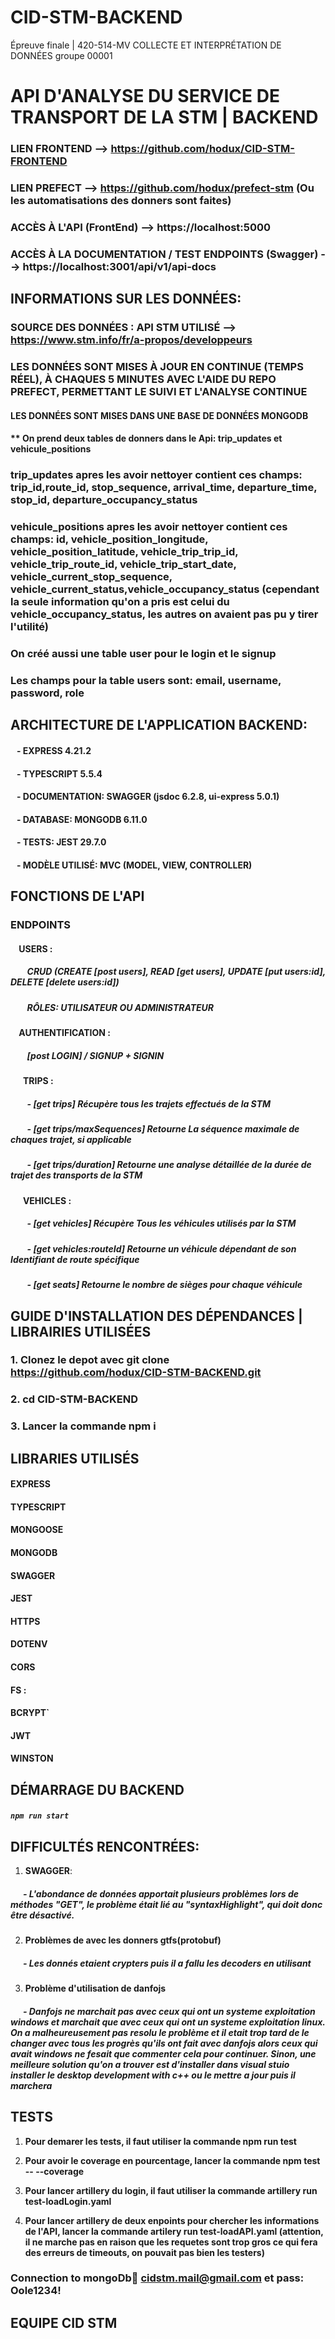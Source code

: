 # CID-STM-BACKEND
Épreuve finale | 420-514-MV COLLECTE ET INTERPRÉTATION DE DONNÉES groupe 00001 

# API D'ANALYSE DU SERVICE DE TRANSPORT DE LA STM | BACKEND

### LIEN FRONTEND --> https://github.com/hodux/CID-STM-FRONTEND

### LIEN PREFECT --> https://github.com/hodux/prefect-stm (Ou les automatisations des donners sont faites)

### ACCÈS À L'API (FrontEnd) --> https://localhost:5000

### ACCÈS À LA DOCUMENTATION / TEST ENDPOINTS (Swagger) --> https://localhost:3001/api/v1/api-docs


## INFORMATIONS SUR LES DONNÉES:

### SOURCE DES DONNÉES : API STM UTILISÉ --> https://www.stm.info/fr/a-propos/developpeurs

### LES DONNÉES SONT MISES À JOUR EN CONTINUE (TEMPS RÉEL), À CHAQUES 5 MINUTES AVEC L'AIDE DU REPO PREFECT, PERMETTANT LE SUIVI ET L'ANALYSE CONTINUE

#### LES DONNÉES SONT MISES DANS UNE BASE DE DONNÉES MONGODB

#### ** On prend deux tables de donners dans le Api: trip_updates et vehicule_positions

### trip_updates apres les avoir nettoyer contient ces champs: trip_id,route_id, stop_sequence, arrival_time, departure_time, stop_id, departure_occupancy_status

### vehicule_positions apres les avoir nettoyer contient ces champs: id, vehicle_position_longitude, vehicle_position_latitude, vehicle_trip_trip_id, vehicle_trip_route_id, vehicle_trip_start_date, vehicle_current_stop_sequence, vehicle_current_status,vehicle_occupancy_status (cependant la seule information qu'on a pris est celui du vehicle_occupancy_status, les autres on avaient pas pu y tirer l'utilité)

### On créé aussi une table user pour le login et le signup

### Les champs pour la table users sont: email, username, password, role



## ARCHITECTURE DE L'APPLICATION BACKEND:
####      &nbsp;&nbsp; - EXPRESS 4.21.2
####      &nbsp;&nbsp; - TYPESCRIPT 5.5.4
####      &nbsp;&nbsp; - DOCUMENTATION: SWAGGER  (jsdoc 6.2.8, ui-express 5.0.1)
####      &nbsp;&nbsp; - DATABASE: MONGODB 6.11.0
####      &nbsp;&nbsp; - TESTS: JEST 29.7.0
####      &nbsp;&nbsp; - MODÈLE UTILISÉ: MVC (MODEL, VIEW, CONTROLLER)

## FONCTIONS DE L'API
### ENDPOINTS

#### &nbsp;&nbsp;&nbsp; **USERS** :
##### &nbsp;&nbsp;&nbsp;&nbsp;&nbsp;&nbsp;&nbsp; CRUD (CREATE [post users], READ [get users], UPDATE [put users:id], DELETE [delete users:id])
##### &nbsp;&nbsp;&nbsp;&nbsp;&nbsp;&nbsp;&nbsp; RÔLES: UTILISATEUR OU ADMINISTRATEUR
#### &nbsp;&nbsp;&nbsp; **AUTHENTIFICATION** : 
##### &nbsp;&nbsp;&nbsp;&nbsp;&nbsp;&nbsp;&nbsp; [post LOGIN] / SIGNUP + SIGNIN
#### &nbsp;&nbsp;&nbsp;&nbsp;&nbsp; **TRIPS** :
##### &nbsp;&nbsp;&nbsp;&nbsp;&nbsp;&nbsp;&nbsp; - [get trips] Récupère tous les trajets effectués de la STM
##### &nbsp;&nbsp;&nbsp;&nbsp;&nbsp;&nbsp;&nbsp; - [get trips/maxSequences] Retourne La séquence maximale de chaques trajet, si applicable
##### &nbsp;&nbsp;&nbsp;&nbsp;&nbsp;&nbsp;&nbsp; - [get trips/duration] Retourne une analyse détaillée de la durée de trajet des transports de la STM
#### &nbsp;&nbsp;&nbsp;&nbsp;&nbsp; **VEHICLES** :
##### &nbsp;&nbsp;&nbsp;&nbsp;&nbsp;&nbsp;&nbsp; - [get vehicles] Récupère Tous les véhicules utilisés par la STM
##### &nbsp;&nbsp;&nbsp;&nbsp;&nbsp;&nbsp;&nbsp; - [get vehicles:routeId] Retourne un véhicule dépendant de son Identifiant de route spécifique
##### &nbsp;&nbsp;&nbsp;&nbsp;&nbsp;&nbsp;&nbsp; - [get seats] Retourne le nombre de sièges pour chaque véhicule
          
## GUIDE D'INSTALLATION DES DÉPENDANCES | LIBRAIRIES UTILISÉES

### 1. Clonez le depot avec git clone https://github.com/hodux/CID-STM-BACKEND.git

### 2. cd CID-STM-BACKEND

### 3. Lancer la commande npm i




## LIBRARIES UTILISÉS
#### **EXPRESS** 
#### **TYPESCRIPT** 
#### **MONGOOSE** 
#### **MONGODB** 
#### **SWAGGER**
#### **JEST**
#### **HTTPS**
#### **DOTENV**
#### **CORS**
#### **FS** :
#### **BCRYPT**`
#### **JWT**
#### **WINSTON**

## DÉMARRAGE DU BACKEND
##### ­­`npm run start`

## DIFFICULTÉS RENCONTRÉES:
1. **SWAGGER**:
   
##### &nbsp;&nbsp;&nbsp;&nbsp;&nbsp; - L'abondance de données apportait plusieurs problèmes lors de méthodes "GET", le problème était lié au "syntaxHighlight", qui doit donc être désactivé.

2. **Problèmes de avec les donners gtfs(protobuf)**

##### &nbsp;&nbsp;&nbsp;&nbsp;&nbsp; - Les donnés etaient crypters puis il a fallu les decoders en utilisant 

3. **Problème d'utilisation de danfojs**

##### &nbsp;&nbsp;&nbsp;&nbsp;&nbsp; - Danfojs ne marchait pas avec ceux qui ont un systeme exploitation windows et marchait que avec ceux qui ont un systeme exploitation linux. On a malheureusement pas resolu le problème et il etait trop tard de le changer avec tous les progrès qu'ils ont fait avec danfojs alors ceux qui avait windows ne fesait que commenter cela pour continuer. Sinon, une meilleure solution qu'on a trouver est d'installer dans visual stuio installer le desktop development with c++ ou le mettre a jour puis il marchera


## TESTS
1. **Pour demarer les tests, il faut utiliser la commande npm run test**

2. **Pour avoir le coverage en pourcentage, lancer la commande npm test -- --coverage**

3. **Pour lancer artillery du login, il faut utiliser la commande artillery run test-loadLogin.yaml**

4. **Pour lancer artillery de deux enpoints pour chercher les informations de l'API, lancer la commande artilery run test-loadAPI.yaml (attention, il ne marche pas en raison que les requetes sont trop gros ce qui fera des erreurs de timeouts, on pouvait pas bien les testers)**

### Connection to mongoDb:email: cidstm.mail@gmail.com et pass: Oole1234!


## EQUIPE CID STM
